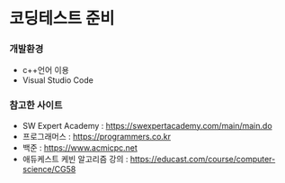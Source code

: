 # 코딩테스트 준비

### 개발환경
- c++언어 이용
- Visual Studio Code 

### 참고한 사이트 
- SW Expert Academy :  https://swexpertacademy.com/main/main.do
- 프로그래머스 : https://programmers.co.kr
- 백준 : https://www.acmicpc.net
- 애듀케스트 케빈 알고리즘 강의 : https://educast.com/course/computer-science/CG58
